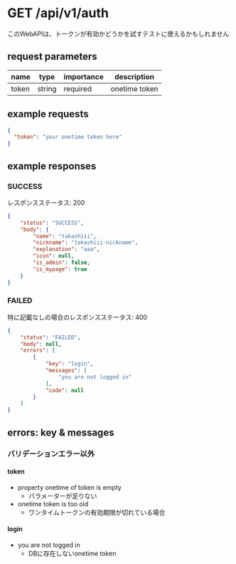 # GET /api/v1/auth
このWebAPIは、トークンが有効かどうかを試すテストに使えるかもしれません
## request parameters
| name | type | importance | description | 
| ---- | ---- | ---------- | ----------- | 
| token | string | required | onetime token | 
## example requests
```json
{
  "token": "your onetime token here"
}
```
## example responses
### SUCCESS
レスポンスステータス: 200
```json
{
    "status": "SUCCESS",
    "body": {
        "name": "takashiii",
        "nickname": "takashiii-nickname",
        "explanation": "aaa",
        "icon": null,
        "is_admin": false,
        "is_mypage": true
    }
}
```
### FAILED
特に記載なしの場合のレスポンスステータス: 400  
```json
{
    "status": "FAILED",
    "body": null,
    "errors": [
        {
            "key": "login",
            "messages": [
                "you are not logged in"
            ],
            "code": null
        }
    ]
}
```
## errors: key & messages
### バリデーションエラー以外
#### token
- property onetime of token is empty
  - パラメーターが足りない
- onetime token is too old
  - ワンタイムトークンの有効期限が切れている場合
#### login
- you are not logged in
  - DBに存在しないonetime token
